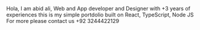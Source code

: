 Hola, I am abid ali, Web and App developer and Designer with +3 years of experiences 
this is my simple portdolio built on
React,
TypeScript,
Node JS
For more please contact us 
+92 3244422129
